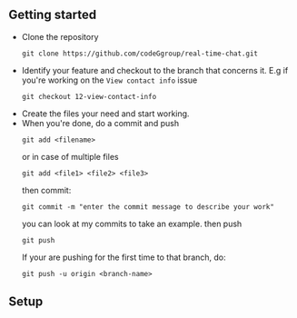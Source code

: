 ## Getting started

- Clone the repository
  ```shell
  git clone https://github.com/codeGgroup/real-time-chat.git
  ```
- Identify your feature and checkout to the branch that concerns it. E.g if you're working on the `View contact info` issue
  ```shell
  git checkout 12-view-contact-info
  ```
- Create the files your need and start working.
- When you're done, do a commit and push
  ```shell
  git add <filename>
  ```
  or in case of multiple files
  ```shell
  git add <file1> <file2> <file3>
  ```
  then commit:
  ```shell
  git commit -m "enter the commit message to describe your work"
  ```
  you can look at my commits to take an example.
  then push
  ```shell
  git push
  ```
  If your are pushing for the first time to that branch, do:
  ```shell
  git push -u origin <branch-name>
  ```
## Setup

